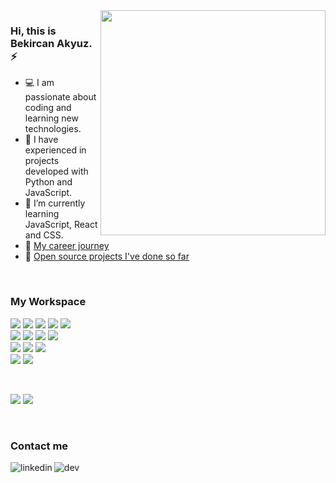 <img align="right" width="360" src="https://i.giphy.com/media/ApqHO90edYLlTn3s2H/giphy.webp">



<div align="left">

**<h3>Hi, this is Bekircan Akyuz. ⚡️ </h3>**

- 💻 I am passionate about coding and learning new technologies.
- 🏤 I have experienced in projects developed with Python and JavaScript.
- 🌱 I’m currently learning JavaScript, React and CSS.
- 📑 [My career journey](https://www.linkedin.com/in/bcakyz/) 
- 🚀 [Open source projects I've done so far](https://github.com/bcakyz?tab=repositories)

<br>
  
### __**My Workspace**__
  
<p>
  <img src="https://img.shields.io/badge/HTML5-555554?style=for-the-badge&logo=html5&logoColor" />
  <img src="https://img.shields.io/badge/CSS3-555554?style=for-the-badge&logo=css3&logoColor" />
  <img src="https://img.shields.io/badge/JavaScript-555554?style=for-the-badge&logo=javascript&logoColor" />
  <img src="https://img.shields.io/badge/Python-555554?style=for-the-badge&logo=python&logoColor" />
  <img src="https://img.shields.io/badge/Swift-555554?style=for-the-badge&logo=swift&logoColor" />
  <br>
  <img src="https://img.shields.io/badge/React-3B3C3F?style=for-the-badge&logo=react&logoColor" />
  <img src="https://img.shields.io/badge/Nextjs-3B3C3F?style=for-the-badge&logo=next.js&logoColor" />
  <img src="https://img.shields.io/badge/vuejs-3B3C3F?style=for-the-badge&logo=vue.js&logoColor" />
  <img src="https://img.shields.io/badge/Nuxtjs-3B3C3F?style=for-the-badge&logo=nuxt.js&logoColor" />
  <br>
  <img src="https://img.shields.io/badge/Nodejs-2E3035?style=for-the-badge&logo=node.js&logoColor" />
  <img src="https://img.shields.io/badge/expressjs-2E3035?style=for-the-badge&logo=express&logoColor" />
  <img src="https://img.shields.io/badge/docker-2E3035?style=for-the-badge&logo=docker&logoColor" />
  <br>
  <img src="https://img.shields.io/badge/Jupyter-20232A?style=for-the-badge&logo=jupyter&logoColor" />
  <img src="https://img.shields.io/badge/Qiskit-20232A?style=for-the-badge&logo=Qiskit&logoColor" />
</p>
  
<br>

  ![](https://raw.githubusercontent.com/bcakyz/github-stats/master/generated/overview.svg#gh-dark-mode-only)
  ![](https://raw.githubusercontent.com/bcakyz/github-stats/master/generated/overview.svg#gh-light-mode-only)
  
<br>

  
**<h3>Contact me</h3>**

[<img align="left" alt="linkedin" src="https://img.shields.io/badge/linkedin-%230077B5.svg?&style=for-the-badge&logo=linkedin&logoColor" />][linkedin]
[<img align="left" alt="dev" src="https://img.shields.io/badge/dev-%2312100E.svg?&style=for-the-badge&logo=dev.to&logoColor" />][dev]



[instagram]: https://instagram.com/bcakyz
[stats]: https://github.com/bcakyz/github-readme-stats
[twitter]: https://twitter.com/bcakyz
[linkedin]: https://www.linkedin.com/in/bcakyz
[dev]: https://dev.to/bcakyz

</div>
